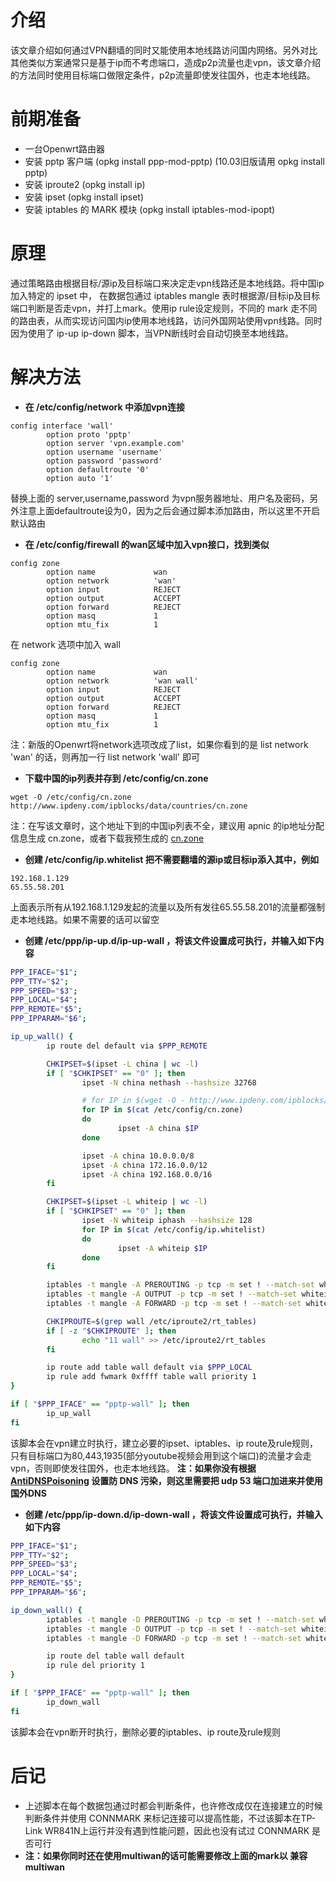 # 介绍
该文章介绍如何通过VPN翻墙的同时又能使用本地线路访问国内网络。另外对比其他类似方案通常只是基于ip而不考虑端口，造成p2p流量也走vpn，该文章介绍的方法同时使用目标端口做限定条件，p2p流量即使发往国外，也走本地线路。


# 前期准备
 * 一台Openwrt路由器
 * 安装 pptp 客户端 (opkg install ppp-mod-pptp) (10.03旧版请用 opkg install pptp)
 * 安装 iproute2 (opkg install ip)
 * 安装 ipset (opkg install ipset)
 * 安装 iptables 的 MARK 模块 (opkg install iptables-mod-ipopt)


# 原理
通过策略路由根据目标/源ip及目标端口来决定走vpn线路还是本地线路。将中国ip加入特定的 ipset 中， 在数据包通过 iptables mangle 表时根据源/目标ip及目标端口判断是否走vpn，并打上mark。使用ip rule设定规则，不同的 mark 走不同的路由表，从而实现访问国内ip使用本地线路，访问外国网站使用vpn线路。同时因为使用了 ip-up ip-down 脚本，当VPN断线时会自动切换至本地线路。


# 解决方法
 * **在 /etc/config/network 中添加vpn连接**

```
config interface 'wall'
        option proto 'pptp'
        option server 'vpn.example.com'
        option username 'username'
        option password 'password'
        option defaultroute '0'
        option auto '1'
```

替换上面的 server,username,password 为vpn服务器地址、用户名及密码，另外注意上面defaultroute设为0，因为之后会通过脚本添加路由，所以这里不开启默认路由

 * **在 /etc/config/firewall 的wan区域中加入vpn接口，找到类似**

```
config zone
        option name             wan
        option network          'wan'
        option input            REJECT
        option output           ACCEPT
        option forward          REJECT
        option masq             1
        option mtu_fix          1
```

在 network 选项中加入 wall

```
config zone
        option name             wan
        option network          'wan wall'
        option input            REJECT
        option output           ACCEPT
        option forward          REJECT
        option masq             1
        option mtu_fix          1
```

注：新版的Openwrt将network选项改成了list，如果你看到的是 list network 'wan' 的话，则再加一行 list network 'wall' 即可

 * **下载中国的ip列表并存到 /etc/config/cn.zone**

```
wget -O /etc/config/cn.zone http://www.ipdeny.com/ipblocks/data/countries/cn.zone
```

注：在写该文章时，这个地址下到的中国ip列表不全，建议用 apnic 的ip地址分配信息生成 cn.zone，或者下载我预生成的 [cn.zone](cn.zone)

 * **创建 /etc/config/ip.whitelist 把不需要翻墙的源ip或目标ip添入其中，例如**

```
192.168.1.129
65.55.58.201
```

上面表示所有从192.168.1.129发起的流量以及所有发往65.55.58.201的流量都强制走本地线路。如果不需要的话可以留空

 * **创建 /etc/ppp/ip-up.d/ip-up-wall ，将该文件设置成可执行，并输入如下内容**

```bash
PPP_IFACE="$1";
PPP_TTY="$2";
PPP_SPEED="$3";
PPP_LOCAL="$4";
PPP_REMOTE="$5";
PPP_IPPARAM="$6";

ip_up_wall() {
        ip route del default via $PPP_REMOTE

        CHKIPSET=$(ipset -L china | wc -l)
        if [ "$CHKIPSET" == "0" ]; then
                ipset -N china nethash --hashsize 32768

                # for IP in $(wget -O - http://www.ipdeny.com/ipblocks/data/countries/cn.zone)
                for IP in $(cat /etc/config/cn.zone)
                do
                        ipset -A china $IP
                done

                ipset -A china 10.0.0.0/8
                ipset -A china 172.16.0.0/12
                ipset -A china 192.168.0.0/16
        fi

        CHKIPSET=$(ipset -L whiteip | wc -l)
        if [ "$CHKIPSET" == "0" ]; then
                ipset -N whiteip iphash --hashsize 128
                for IP in $(cat /etc/config/ip.whitelist)
                do
                        ipset -A whiteip $IP
                done
        fi

        iptables -t mangle -A PREROUTING -p tcp -m set ! --match-set whiteip src -m set ! --match-set whiteip dst -m set ! --match-set china dst -m multiport --dports 80,443,1935 -j MARK --set-mark 0xffff
        iptables -t mangle -A OUTPUT -p tcp -m set ! --match-set whiteip src -m set ! --match-set whiteip dst -m set ! --match-set china dst -m multiport --dports 80,443,1935 -j MARK --set-mark 0xffff
        iptables -t mangle -A FORWARD -p tcp -m set ! --match-set whiteip src -m set ! --match-set whiteip dst -m set ! --match-set china dst -m multiport --dports 80,443,1935 -j MARK --set-mark 0xffff

        CHKIPROUTE=$(grep wall /etc/iproute2/rt_tables)
        if [ -z "$CHKIPROUTE" ]; then
                echo "11 wall" >> /etc/iproute2/rt_tables
        fi

        ip route add table wall default via $PPP_LOCAL
        ip rule add fwmark 0xffff table wall priority 1
}

if [ "$PPP_IFACE" == "pptp-wall" ]; then
        ip_up_wall
fi
```

该脚本会在vpn建立时执行，建立必要的ipset、iptables、ip route及rule规则，只有目标端口为80,443,1935(部分youtube视频会用到这个端口)的流量才会走vpn，否则即使发往国外，也走本地线路。
**注：如果你没有根据 [AntiDNSPoisoning](AntiDNSPoisoning.md) 设置防 DNS 污染，则这里需要把 udp 53 端口加进来并使用国外DNS**

 * **创建 /etc/ppp/ip-down.d/ip-down-wall ，将该文件设置成可执行，并输入如下内容**

```bash
PPP_IFACE="$1";
PPP_TTY="$2";
PPP_SPEED="$3";
PPP_LOCAL="$4";
PPP_REMOTE="$5";
PPP_IPPARAM="$6";

ip_down_wall() {
        iptables -t mangle -D PREROUTING -p tcp -m set ! --match-set whiteip src -m set ! --match-set whiteip dst -m set ! --match-set china dst -m multiport --dports 80,443,1935 -j MARK --set-mark 0xffff
        iptables -t mangle -D OUTPUT -p tcp -m set ! --match-set whiteip src -m set ! --match-set whiteip dst -m set ! --match-set china dst -m multiport --dports 80,443,1935 -j MARK --set-mark 0xffff
        iptables -t mangle -D FORWARD -p tcp -m set ! --match-set whiteip src -m set ! --match-set whiteip dst -m set ! --match-set china dst -m multiport --dports 80,443,1935 -j MARK --set-mark 0xffff

        ip route del table wall default
        ip rule del priority 1
}

if [ "$PPP_IFACE" == "pptp-wall" ]; then
        ip_down_wall
fi
```

该脚本会在vpn断开时执行，删除必要的iptables、ip route及rule规则


# 后记
 * 上述脚本在每个数据包通过时都会判断条件，也许修改成仅在连接建立的时候判断条件并使用 CONNMARK 来标记连接可以提高性能，不过该脚本在TP-Link WR841N上运行并没有遇到性能问题，因此也没有试过 CONNMARK 是否可行
 * **注：如果你同时还在使用multiwan的话可能需要修改上面的mark以 兼容multiwan**

